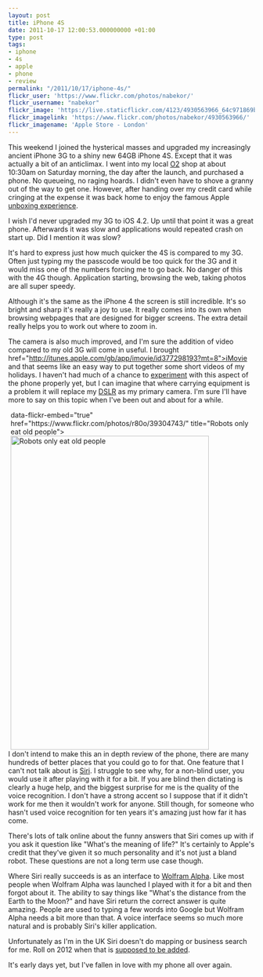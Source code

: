 ```yaml
---
layout: post
title: iPhone 4S
date: 2011-10-17 12:00:53.000000000 +01:00
type: post
tags:
- iphone
- 4s
- apple
- phone
- review
permalink: "/2011/10/17/iphone-4s/"
flickr_user: 'https://www.flickr.com/photos/nabekor/'
flickr_username: "nabekor"
flickr_image: 'https://live.staticflickr.com/4123/4930563966_64c971869b_z.jpg'
flickr_imagelink: 'https://www.flickr.com/photos/nabekor/4930563966/'
flickr_imagename: 'Apple Store - London'
---
```

This weekend I joined the hysterical masses and upgraded my increasingly ancient iPhone 3G to a shiny new 64GB
iPhone 4S. Except that it was actually a bit of an anticlimax. I went into my local 
[O2](http://www.o2.co.uk) shop at about 10:30am on Saturday morning, the day after the launch, and
purchased a phone. No queueing, no raging hoards. I didn't even have to shove a granny out of the way to get
one. However, after handing over my credit card while cringing at the expense it was back home to enjoy the
famous Apple [unboxing experience](http://mashable.com/2011/10/14/apple-iphone-4s-unboxing/).

I wish I'd never upgraded my 3G to iOS 4.2. Up until that point it was a great phone. Afterwards it was slow
and applications would repeated crash on start up. Did I mention it was slow?

It's hard to express just how much quicker the 4S is compared to my 3G. Often just typing my the passcode
would be too quick for the 3G and it would miss one of the numbers forcing me to go back. No danger of this
with the 4G though. Application starting, browsing the web, taking photos are all super speedy.

Although it's the same as the iPhone 4 the screen is still incredible. It's so bright and sharp it's really a
joy to use. It really comes into its own when browsing webpages that are designed for bigger screens. The
extra detail really helps you to work out where to zoom in.

The camera is also much improved, and I'm sure the addition of video compared to my old 3G will come in
useful. I brought  href="http://itunes.apple.com/gb/app/imovie/id377298193?mt=8">iMovie and that seems like
an easy way to put together some short videos of my holidays. I haven't had much of a chance to 
[experiment](http://www.flickr.com/photos/andrew_j_w/6246463884) with this aspect of the phone
properly yet, but I can imagine that where carrying equipment is a problem it will replace my 
[DSLR](http://www.canon.co.uk/About_Us/Press_Centre/Press_Releases/Consumer_News/Cameras_Accessories/EOS_1000D_Press_Release.asp)
as my primary camera. I'm sure I'll have more to say on this topic when I've been out and about for a while.
<div style="float: right; margin-left: 5px;">
     data-flickr-embed="true" href="https://www.flickr.com/photos/r80o/39304743/" title="Robots only eat old people">
        <img src="https://live.staticflickr.com/28/39304743_eca2585a54_z.jpg" width="405" height="640" alt="Robots only eat old people">
    </a>
    <script async src="//embedr.flickr.com/assets/client-code.js" charset="utf-8"></script>
</div>

 I don't intend to make this an in depth review of the phone, there are many hundreds of better places that
you could go to for that. One feature that I can't not talk about is 
[Siri](http://www.apple.com/iphone/features/siri.html). I struggle to see why, for a non-blind user,
you would use it after playing with it for a bit. If you are blind then dictating is clearly a huge help, and
the biggest surprise for me is the quality of the voice recognition. I don't have a strong accent so I
suppose that if it didn't work for me then it wouldn't work for anyone. Still though, for someone who hasn't
used voice recognition for ten years it's amazing just how far it has come.

There's lots of talk online about the funny answers that Siri comes up with if you ask it question like
"What's the meaning of life?" It's certainly to Apple's credit that they've given it so much personality and
it's not just a bland robot. These questions are not a long term use case though.

Where Siri really succeeds is as an interface to [Wolfram Alpha](http://www.wolframalpha.com/).
Like most people when Wolfram Alpha was launched I played with it for a bit and then forgot about it. The
ability to say things like "What's the distance from the Earth to the Moon?" and have Siri return the correct
answer is quite amazing. People are used to typing a few words into Google but Wolfram Alpha needs a bit more
than that. A voice interface seems so much more natural and is probably Siri's killer application.

Unfortunately as I'm in the UK Siri doesn't do mapping or business search for me. Roll on 2012 when that is 
[supposed to be added](http://www.apple.com/iphone/features/siri-faq.html).

It's early days yet, but I've fallen in love with my phone all over again.
